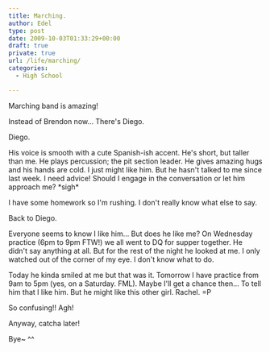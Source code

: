 ```yaml
---
title: Marching.
author: Edel
type: post
date: 2009-10-03T01:33:29+00:00
draft: true
private: true
url: /life/marching/
categories:
  - High School

---
```

Marching band is amazing!

Instead of Brendon now&#8230; There's Diego.

Diego.

His voice is smooth with a cute Spanish-ish accent. He's short, but taller than me. He plays percussion; the pit section leader. He gives amazing hugs and his hands are cold. I just might like him. But he hasn't talked to me since last week. I need advice! Should I engage in the conversation or let him approach me? \*sigh\*

I have some homework so I'm rushing. I don't really know what else to say.

Back to Diego.

Everyone seems to know I like him&#8230; But does he like me? On Wednesday practice (6pm to 9pm FTW!) we all went to DQ for supper together. He didn't say anything at all. But for the rest of the night he looked at me. I only watched out of the corner of my eye. I don't know what to do.

Today he kinda smiled at me but that was it. Tomorrow I have practice from 9am to 5pm (yes, on a Saturday. FML). Maybe I'll get a chance then&#8230; To tell him that I like him. But he might like this other girl. Rachel. =P

So confusing!! Agh!

Anyway, catcha later!

Bye~ ^^


